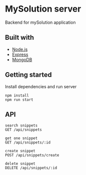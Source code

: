 # MySolution server

Backend for mySolution application

## Built with

-   [Node.js](https://nodejs.org/en/ 'Official Node.js website')
-   [Express](https://expressjs.com/ 'Official Express website')
-   [MongoDB](https://mongodb.com/ 'Official MongoDB website')

## Getting started

Install dependencies and run server

```
npm install
npm run start
```

## API

```
search snippets
GET /api/snippets

get one snippet
GET /api/snippets/:id

create snippet
POST /api/snippets/create

delete snippet
DELETE /api/snippets/:id
```
